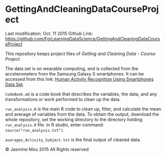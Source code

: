 # GettingAndCleaningDataCourseProject
Last modification: Oct. 11 2015
Github Link: https://github.com/ForLearningDataScience/GettingAndCleaningDataCourseProject

This repository keeps project files of *Getting and Cleaning Data - Course Project*. 

The data set is on wearable computing, and is collected from the accelerometers from the Samsung Galaxy S smartphones. It can be accessed from this link: [Human Activity Recognition Using Smartphones Data Set](http://archive.ics.uci.edu/ml/datasets/Human+Activity+Recognition+Using+Smartphones). 

`CodeBook.md` is a code book that describes the variables, the data, and any transformations or work performed to clean up the data. 

`run_analysis.R` is the main R code to clean up, filter, and calculate the mean and average of variables from the data.
To obtain the output, download the whole repository, set the working directory to the directory holding `run_analysis.R` file. In R studio, enter command: `source("run_analysis.txt")`. 

`averages_Activity_Subject.txt` is the final output of cleaned data. 




© Jasmine Mou 2015 All Rights reserved
